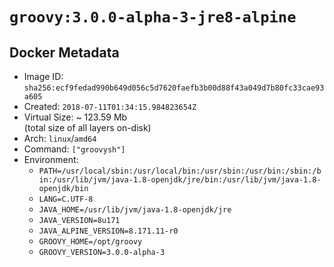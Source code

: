 # `groovy:3.0.0-alpha-3-jre8-alpine`

## Docker Metadata

- Image ID: `sha256:ecf9fedad990b649d056c5d7620faefb3b00d88f43a049d7b80fc33cae93a605`
- Created: `2018-07-11T01:34:15.984823654Z`
- Virtual Size: ~ 123.59 Mb  
  (total size of all layers on-disk)
- Arch: `linux`/`amd64`
- Command: `["groovysh"]`
- Environment:
  - `PATH=/usr/local/sbin:/usr/local/bin:/usr/sbin:/usr/bin:/sbin:/bin:/usr/lib/jvm/java-1.8-openjdk/jre/bin:/usr/lib/jvm/java-1.8-openjdk/bin`
  - `LANG=C.UTF-8`
  - `JAVA_HOME=/usr/lib/jvm/java-1.8-openjdk/jre`
  - `JAVA_VERSION=8u171`
  - `JAVA_ALPINE_VERSION=8.171.11-r0`
  - `GROOVY_HOME=/opt/groovy`
  - `GROOVY_VERSION=3.0.0-alpha-3`

